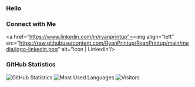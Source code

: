 ### Hello


### Connect with Me

<a href=”https://www.linkedin.com/in/ryanprintup"><img align=”left” src=”https://raw.githubusercontent.com/RyanPrintup/RyanPrintup/main/media/logo-linkedin.png" alt=”icon | LinkedIn”/></a>


### GitHub Statistics

![GitHub Statistics](https://github-readme-stats.vercel.app/api?username=RyanPrintup&show_icons=true&theme=gruvbox)
![Most Used Languages](https://github-readme-stats.vercel.app/api/top-langs/?username=RyanPrintup&layout=compact)
![Visitors](https://visitor-badge.glitch.me/badge?page_id=RyanPrintup.RyanPrintup&left_color=orange&right_color=red)
